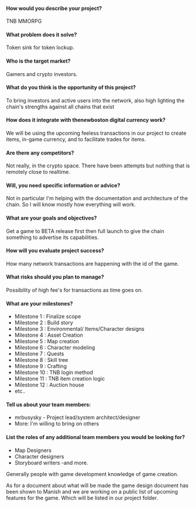 #### How would you describe your project?
TNB MMORPG
#### What problem does it solve?
Token sink for token lockup.

#### Who is the target market?
Gamers and crypto investors.

#### What do you think is the opportunity of this project?
To bring investors and active users into the network, also high lighting the chain's strengths against all chains that exist

#### How does it integrate with thenewboston digital currency work?
We will be using the upcoming feeless transactions in our project to create items, in-game currency, and to facilitate trades for items.

#### Are there any competitors?
Not really, in the crypto space. There have been attempts but nothing that is remotely close to realtime.

#### Will, you need specific information or advice?
Not in particular I'm helping with the documentation and architecture of the chain. So I will know mostly how everything will work.

#### What are your goals and objectives?
Get a game to BETA release first then full launch to give the chain something to advertise its capabilities.

#### How will you evaluate project success?
How many network transactions are happening with the id of the game.

#### What risks should you plan to manage?
Possibility of high fee's for transactions as time goes on.

#### What are your milestones?
<!--- You are free to create your own milestones and any number of milestones. Dates can be approximate. --->
- Milestone 1 : Finalize scope
- Milestone 2 : Build story
- Milestone 3 : Environmental/ Items/Character designs
- Milestone 4 : Asset Creation
- Milestone 5 : Map creation
- Milestone 6 : Character modeling
- Milestone 7 : Quests
- Milestone 8 : Skill tree
- Milestone 9 : Crafting
- Milestone 10 : TNB login method
- Milestone 11 : TNB item creation logic
- Milestone 12 : Auction house
- etc..

#### Tell us about your team members:

- mrbusysky - Project lead/system architect/designer
- More: I'm willing to bring on others

#### List the roles of any additional team members you would be looking for?
- Map Designers
- Character designers
- Storyboard writers
  -and more.

Generally people with game development knowledge of game creation.

As for a document about what will be made the game design document has been shown to Manish and we are working on a public list of upcoming features for the game. Which will be listed in our project folder.
